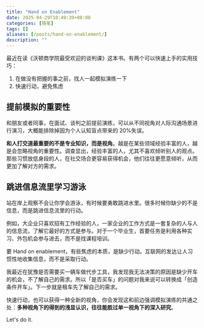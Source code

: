 ```yaml
---
title: "Hand on Enablement"
date: 2025-04-29T10:49:39+08:00
categories: [随笔]
tags: []
aliases: [/posts/hand-on-enablement/]
description: ""
---
```


最近在读《沃顿商学院最受欢迎的谈判课》这本书。有两个可以快速上手的实用技巧：

1. 在做没有把握的事之前，找人一起模拟演练一下
2. 快速行动，避免焦虑

## 提前模拟的重要性

和朋友或者同事，在面试、谈判之前提前演练，可以从不同视角对人际沟通场景进行演习，大概能排除掉因为个人认知盲点带来的 20%失误。

**和人打交道最重要的不是专业知识，而是视角**。越是在某些领域经验丰富的人，越是会忽略视角的重要性。调查显出，经验丰富的人，尤其不喜欢倾听别人的观点。那些习惯放低身段的人，在社交场合更容易获得机会，他们往往更愿意倾听，从而更加了解对方的需求。

## 跳进信息流里学习游泳

站在岸上观察不会让你学会游泳，有时候要勇敢跳进水里。很多时候你缺少的不是信息，而是跳进信息流里的行动。

例如，大企业只喜欢招有工作经验的人，一家企业的工作方式是一套复杂的人与人的信息流，了解它最好的方式是参与。对于一个毕业生，首要任务是利用各种实习、外包机会参与进去，而不是找课程培训。

要 Hand on enablement，有些焦虑的本质，是缺少行动。互联网的发达让人习惯性地收集信息，而不是采取行动。

我最近在犹豫是否需要买一辆车做代步工具，我发现我无法决策的原因是缺少开车的机会，不了解自己的需求。所以「是否买车」的问题对我来说可以转换成「创造条件开车」。下一步就是租车先了解自己的需求。

快速行动，也可以获得一种全新的视角，你会发现这和前边强调模拟演练的共通之处：**多种视角下的得到的浅显认识，往往能胜过单一视角下的深入研究**。

Let's do it.
